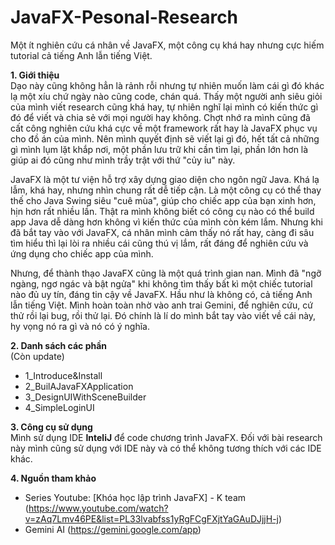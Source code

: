 # JavaFX-Pesonal-Research
Một ít nghiên cứu cá nhân về JavaFX, một công cụ khá hay nhưng cực hiếm tutorial cả tiếng Anh lẫn tiếng  Việt.

**1. Giới thiệu**
<br>
Dạo này cũng không hẳn là rảnh rỗi nhưng tự nhiên muốn làm cái gì đó khác lạ một xíu chứ ngày nào cũng code, chán quá. Thấy một người anh siêu giỏi của mình viết research cũng khá hay, tự nhiên nghĩ lại mình có kiến thức gì đó để viết và chia sẻ với mọi người hay không. Chợt nhớ ra mình cũng đã cất công nghiên cứu khá cực về một framework rất hay là JavaFX phục vụ cho đồ án của mình. Nên mình quyết định sẽ viết lại gì đó, hết tất cả những gì mình lụm lặt khắp nơi, một phần lưu trữ khi cần tìm lại, phần lớn hơn là giúp ai đó cũng như mình trầy trật với thứ "củy iu" này.

JavaFX là một tư viện hỗ trợ xây dựng giao diện cho ngôn ngữ Java. Khá lạ lẫm, khá hay, nhưng nhìn chung rất dễ tiếp cận. Là một công cụ có thể thay thế cho Java Swing siêu "cuê mùa", giúp cho chiếc app của bạn xinh hơn, hịn hơn rất nhiều lần. Thật ra mình không biết có công cụ nào có thể build app Java dễ dàng hơn không vì kiến thức của mình còn kém lắm. Nhưng khi đã bắt tay vào với JavaFX, cá nhân mình cảm thấy nó rất hay, càng đi sâu tìm hiểu thì lại lòi ra nhiều cái cũng thú vị lắm, rất đáng để nghiên cứu và ứng dụng cho chiếc app của mình.

Nhưng, để thành thạo JavaFX cũng là một quá trình gian nan. Mình đã "ngỡ ngàng, ngơ ngác và bật ngửa" khi không tìm thấy bất kì một chiếc tutorial nào đủ uy tín, đáng tin cậy về JavaFX. Hầu như là không có, cả tiếng Anh lẫn tiếng Việt. Mình hoàn toàn nhờ vào anh trai Gemini, để nghiên cứu, cứ thử rồi lại bug, rồi thử lại. Đó chính là lí do mình bắt tay vào viết về cái này, hy vọng nó ra gì và nó có ý nghĩa. 

**2. Danh sách các phần**
<br>
(Còn update)
- 1_Introduce&Install
- 2_BuilAJavaFXApplication
- 3_DesignUIWithSceneBuilder
- 4_SimpleLoginUI

**3. Công cụ sử dụng**
<br>
Mình sử dụng IDE **InteliJ** để code chương trình JavaFX. Đối với bài research này mình cũng sử dụng với IDE này và có thể không tương thích với các IDE khác.

**4. Nguồn tham khảo**
<br>
- Series Youtube: [Khóa học lập trình JavaFX] - K team (https://www.youtube.com/watch?v=zAq7Lmv46PE&list=PL33lvabfss1yRgFCgFXjtYaGAuDJjjH-j)
- Gemini AI (https://gemini.google.com/app)
